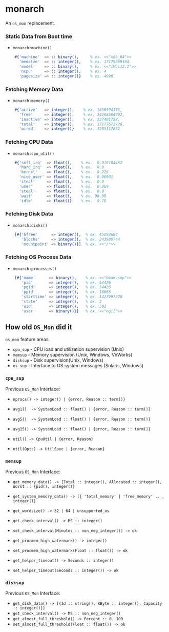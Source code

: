 monarch
=======

An `os_mon` replacement.

### Static Data from Boot time ###

* `monarch:machine()`

```erlang
    #{'machine'  => :: binary(),     % ex. <<"x86_64">>
      'memsize'  => :: integer(),    % ex. 17179869184
      'model'    => :: binary(),     % ex. <<"iMac12,2">>
      'ncpu'     => :: integer(),    % ex. 4
      'pagesize' => :: integer()}    % ex. 4096
```

### Fetching Memory Data ###

* `monarch:memory()`

```erlang
    #{'active'   => integer(),    % ex. 1436594176,
      'free'     => integer(),    % ex. 14308564992,
      'inactive' => integer(),    % ex. 227401728,
      'total'    => integer(),    % ex. 17177673728,
      'wired'    => integer()}    % ex. 1205112832
```

### Fetching CPU Data ###

* `monarch:cpu_util()`

```erlang
    #{'soft_irq'  => float(),    % ex.  0.018104462
      'hard_irq'  => float(),    % ex.  0.0
      'kernel'    => float(),    % ex.  0.226
      'nice_user' => float(),    % ex.  0.00901
      'steal'     => float(),    % ex.  0.0
      'user'      => float(),    % ex.  0.869
      'steal'     => float(),    % ex.  0.0
      'wait'      => float(),    % ex. 98.08
      'idle'      => float()}    % ex.  0.78
```



### Fetching Disk Data ###

* `monarch:disks()`

```erlang
    [#{'bfree'      => integer(),  % ex. 45058684
       'blocks'     => integer(),  % ex. 243980744
       'mountpoint' => binary()}]  % ex. <<"/">>
```

### Fetching OS Process Data ###

* `monarch:processes()`

```erlang
    [#{'name'      => binary(),    % ex. <<"beam.smp">>
       'pid'       => integer(),   % ex. 54426
       'pgid'      => integer(),   % ex. 54426
       'ppid'      => integer(),   % ex. 18665
       'starttime' => integer(),   % ex. 1427997920
       'state'     => integer(),   % ex. 2
       'uid'       => integer(),   % ex. 501
       'user'      => binary()}]   % ex. <<"egil">>
```

How old `OS_Mon` did it
-----------------------

`os_mon` feature areas:

 * `cpu_sup` -  CPU load and utilization supervision (Unix)
 * `memsup`  -  Memory supervision (Unix, Windows, VxWorks)
 * `disksup` -  Disk supervision(Unix, Windows)
 * `os_sup`  -  Interface to OS system messages (Solaris, Windows)

### `cpu_sup` ###

Previous `OS_Mon` Interface:

 * `nprocs() -> integer() | {error, Reason :: term()}`

 * `avg1()  -> SystemLoad :: float() | {error, Reason :: term()}`
 * `avg5()  -> SystemLoad :: float() | {error, Reason :: term()}`
 * `avg15() -> SystemLoad :: float() | {error, Reason :: term()}`

 * `util() -> CpuUtil | {error, Reason}`
 * `util(Opts) -> UtilSpec | {error, Reason}`

### `memsup` ###

Previous `OS_Mon` Interface:

 * `get_memory_data() -> {Total :: integer(), Allocated :: integer(), Worst :: {pid(), integer()}`
 * `get_system_memory_data() -> [{ 'total_memory' | 'free_memory' .. , integer()}`

 * `get_wordsize() -> 32 | 64 | unsupported_os`

 * `get_check_interval() -> MS :: integer()`
 * `set_check_interval(Minutes :: non_neg_integer()) -> ok`

 * `get_procmem_high_watermark() -> integer()`
 * `set_procmem_high_watermark(Float :: float()) -> ok`

 * `get_helper_timeout() -> Seconds :: integer()`
 * `set_helper_timeout(Seconds :: integer()) -> ok`

### `disksup` ###

Previous `OS_Mon` Interface:

 * `get_disk_data() -> [{Id :: string(), KByte :: integer(), Capacity :: integer()}]`
 * `get_check_interval() -> MS :: non_neg_integer()`
 * `get_almost_full_threshold() -> Percent :: 0..100`
 * `set_almost_full_threshold(Float :: float()) -> ok`

